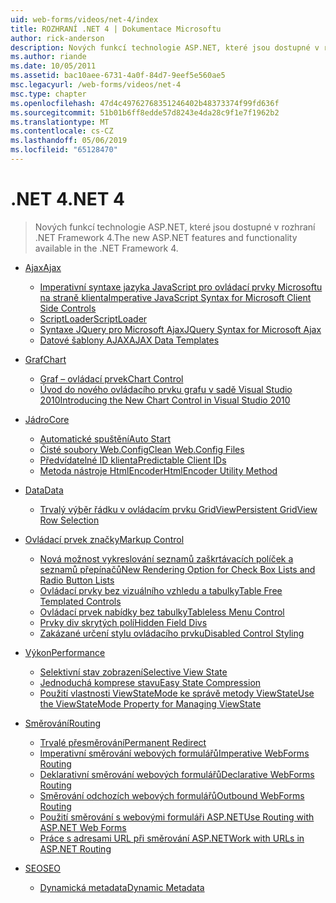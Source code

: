 ```yaml
---
uid: web-forms/videos/net-4/index
title: ROZHRANÍ .NET 4 | Dokumentace Microsoftu
author: rick-anderson
description: Nových funkcí technologie ASP.NET, které jsou dostupné v rozhraní .NET Framework 4.
ms.author: riande
ms.date: 10/05/2011
ms.assetid: bac10aee-6731-4a0f-84d7-9eef5e560ae5
msc.legacyurl: /web-forms/videos/net-4
msc.type: chapter
ms.openlocfilehash: 47d4c49762768351246402b48373374f99fd636f
ms.sourcegitcommit: 51b01b6ff8edde57d8243e4da28c9f1e7f1962b2
ms.translationtype: MT
ms.contentlocale: cs-CZ
ms.lasthandoff: 05/06/2019
ms.locfileid: "65128470"
---
```

# <a name="net-4"></a><span data-ttu-id="63308-103">.NET 4</span><span class="sxs-lookup"><span data-stu-id="63308-103">.NET 4</span></span>

> <span data-ttu-id="63308-104">Nových funkcí technologie ASP.NET, které jsou dostupné v rozhraní .NET Framework 4.</span><span class="sxs-lookup"><span data-stu-id="63308-104">The new ASP.NET features and functionality available in the .NET Framework 4.</span></span>

- [<span data-ttu-id="63308-105">Ajax</span><span class="sxs-lookup"><span data-stu-id="63308-105">Ajax</span></span>](ajax/index.md)

    - [<span data-ttu-id="63308-106">Imperativní syntaxe jazyka JavaScript pro ovládací prvky Microsoftu na straně klienta</span><span class="sxs-lookup"><span data-stu-id="63308-106">Imperative JavaScript Syntax for Microsoft Client Side Controls</span></span>](ajax/aspnet-4-quick-hit-imperative-javascript-syntax-for-microsoft-client-side-controls.md)
    - [<span data-ttu-id="63308-107">ScriptLoader</span><span class="sxs-lookup"><span data-stu-id="63308-107">ScriptLoader</span></span>](ajax/aspnet-4-quick-hit-the-scriptloader.md)
    - [<span data-ttu-id="63308-108">Syntaxe JQuery pro Microsoft Ajax</span><span class="sxs-lookup"><span data-stu-id="63308-108">JQuery Syntax for Microsoft Ajax</span></span>](ajax/aspnet-4-quick-hit-jquery-syntax-for-microsoft-ajax.md)
    - [<span data-ttu-id="63308-109">Datové šablony AJAX</span><span class="sxs-lookup"><span data-stu-id="63308-109">AJAX Data Templates</span></span>](ajax/aspnet-4-quick-hit-ajax-data-templates.md)
- [<span data-ttu-id="63308-110">Graf</span><span class="sxs-lookup"><span data-stu-id="63308-110">Chart</span></span>](chart/index.md)

    - [<span data-ttu-id="63308-111">Graf – ovládací prvek</span><span class="sxs-lookup"><span data-stu-id="63308-111">Chart Control</span></span>](chart/aspnet-4-quick-hit-chart-control.md)
    - [<span data-ttu-id="63308-112">Úvod do nového ovládacího prvku grafu v sadě Visual Studio 2010</span><span class="sxs-lookup"><span data-stu-id="63308-112">Introducing the New Chart Control in Visual Studio 2010</span></span>](chart/aspnet-4-how-do-i-introducing-the-new-chart-control-in-visual-studio-2010.md)
- [<span data-ttu-id="63308-113">Jádro</span><span class="sxs-lookup"><span data-stu-id="63308-113">Core</span></span>](core/index.md)

    - [<span data-ttu-id="63308-114">Automatické spuštění</span><span class="sxs-lookup"><span data-stu-id="63308-114">Auto Start</span></span>](core/aspnet-4-quick-hit-auto-start.md)
    - [<span data-ttu-id="63308-115">Čisté soubory Web.Config</span><span class="sxs-lookup"><span data-stu-id="63308-115">Clean Web.Config Files</span></span>](core/aspnet-4-quick-hit-clean-webconfig-files.md)
    - [<span data-ttu-id="63308-116">Předvídatelné ID klienta</span><span class="sxs-lookup"><span data-stu-id="63308-116">Predictable Client IDs</span></span>](core/aspnet-4-quick-hit-predictable-client-ids.md)
    - [<span data-ttu-id="63308-117">Metoda nástroje HtmlEncoder</span><span class="sxs-lookup"><span data-stu-id="63308-117">HtmlEncoder Utility Method</span></span>](core/aspnet-4-quick-hit-the-htmlencoder-utility-method.md)
- [<span data-ttu-id="63308-118">Data</span><span class="sxs-lookup"><span data-stu-id="63308-118">Data</span></span>](data/index.md)

    - [<span data-ttu-id="63308-119">Trvalý výběr řádku v ovládacím prvku GridView</span><span class="sxs-lookup"><span data-stu-id="63308-119">Persistent GridView Row Selection</span></span>](data/aspnet-4-quick-hit-persistent-gridview-row-selection.md)
- [<span data-ttu-id="63308-120">Ovládací prvek značky</span><span class="sxs-lookup"><span data-stu-id="63308-120">Markup Control</span></span>](markup-control/index.md)

    - [<span data-ttu-id="63308-121">Nová možnost vykreslování seznamů zaškrtávacích políček a seznamů přepínačů</span><span class="sxs-lookup"><span data-stu-id="63308-121">New Rendering Option for Check Box Lists and Radio Button Lists</span></span>](markup-control/aspnet-4-quick-hit-new-rendering-option-for-check-box-lists-and-radio-button-lists.md)
    - [<span data-ttu-id="63308-122">Ovládací prvky bez vizuálního vzhledu a tabulky</span><span class="sxs-lookup"><span data-stu-id="63308-122">Table Free Templated Controls</span></span>](markup-control/aspnet-4-quick-hit-table-free-templated-controls.md)
    - [<span data-ttu-id="63308-123">Ovládací prvek nabídky bez tabulky</span><span class="sxs-lookup"><span data-stu-id="63308-123">Tableless Menu Control</span></span>](markup-control/aspnet-4-quick-hit-tableless-menu-control.md)
    - [<span data-ttu-id="63308-124">Prvky div skrytých polí</span><span class="sxs-lookup"><span data-stu-id="63308-124">Hidden Field Divs</span></span>](markup-control/aspnet-4-quick-hit-hidden-field-divs.md)
    - [<span data-ttu-id="63308-125">Zakázané určení stylu ovládacího prvku</span><span class="sxs-lookup"><span data-stu-id="63308-125">Disabled Control Styling</span></span>](markup-control/aspnet-4-quick-hit-disabled-control-styling.md)
- [<span data-ttu-id="63308-126">Výkon</span><span class="sxs-lookup"><span data-stu-id="63308-126">Performance</span></span>](performance/index.md)

    - [<span data-ttu-id="63308-127">Selektivní stav zobrazení</span><span class="sxs-lookup"><span data-stu-id="63308-127">Selective View State</span></span>](performance/aspnet-4-quick-hit-selective-view-state.md)
    - [<span data-ttu-id="63308-128">Jednoduchá komprese stavu</span><span class="sxs-lookup"><span data-stu-id="63308-128">Easy State Compression</span></span>](performance/aspnet-4-quick-hit-easy-state-compression.md)
    - [<span data-ttu-id="63308-129">Použití vlastnosti ViewStateMode ke správě metody ViewState</span><span class="sxs-lookup"><span data-stu-id="63308-129">Use the ViewStateMode Property for Managing ViewState</span></span>](performance/how-do-i-use-the-viewstatemode-property-for-managing-viewstate.md)
- [<span data-ttu-id="63308-130">Směrování</span><span class="sxs-lookup"><span data-stu-id="63308-130">Routing</span></span>](routing/index.md)

    - [<span data-ttu-id="63308-131">Trvalé přesměrování</span><span class="sxs-lookup"><span data-stu-id="63308-131">Permanent Redirect</span></span>](routing/aspnet-4-quick-hit-permanent-redirect.md)
    - [<span data-ttu-id="63308-132">Imperativní směrování webových formulářů</span><span class="sxs-lookup"><span data-stu-id="63308-132">Imperative WebForms Routing</span></span>](routing/aspnet-4-quick-hit-imperative-webforms-routing.md)
    - [<span data-ttu-id="63308-133">Deklarativní směrování webových formulářů</span><span class="sxs-lookup"><span data-stu-id="63308-133">Declarative WebForms Routing</span></span>](routing/aspnet-4-quick-hit-declarative-webforms-routing.md)
    - [<span data-ttu-id="63308-134">Směrování odchozích webových formulářů</span><span class="sxs-lookup"><span data-stu-id="63308-134">Outbound WebForms Routing</span></span>](routing/aspnet-4-quick-hit-outbound-webforms-routing.md)
    - [<span data-ttu-id="63308-135">Použití směrování s webovými formuláři ASP.NET</span><span class="sxs-lookup"><span data-stu-id="63308-135">Use Routing with ASP.NET Web Forms</span></span>](routing/how-do-i-use-routing-with-aspnet-web-forms.md)
    - [<span data-ttu-id="63308-136">Práce s adresami URL při směrování ASP.NET</span><span class="sxs-lookup"><span data-stu-id="63308-136">Work with URLs in ASP.NET Routing</span></span>](routing/how-do-i-work-with-urls-in-aspnet-routing.md)
- [<span data-ttu-id="63308-137">SEO</span><span class="sxs-lookup"><span data-stu-id="63308-137">SEO</span></span>](seo/index.md)

    - [<span data-ttu-id="63308-138">Dynamická metadata</span><span class="sxs-lookup"><span data-stu-id="63308-138">Dynamic Metadata</span></span>](seo/aspnet-4-quick-hit-dynamic-metadata.md)
